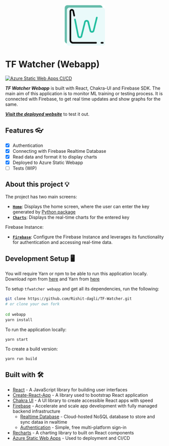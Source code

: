 <p align="center">
  <img src="../media/logo.png" height="128"/>
</p>

# TF Watcher (Webapp)

[![Azure Static Web Apps CI/CD](https://github.com/Rishit-dagli/TF-Watcher/actions/workflows/azure-static-web-apps-ashy-ocean-0e69e8700.yml/badge.svg)](https://github.com/Rishit-dagli/TF-Watcher/actions/workflows/azure-static-web-apps-ashy-ocean-0e69e8700.yml)

_**TF Watcher Webapp**_ is built with React, Chakra-UI and Firebase SDK.
The main aim of this application is to monitor ML training or testing process. It is connected with Firebase, to get
real time updates and show graphs for the same.

[_**Visit the deployed website**_](https://www.tfwatcher.tech/) to test it out.

## Features 👓

- [x] Authentication
- [x] Connecting with Firebase Realtime Database
- [x] Read data and format it to display charts
- [x] Deployed to Azure Static Webapp
- [ ] Tests (WIP)

## About this project 💡

The project has two main screens:

- [**`Home`**](/src/screens/HomeScreen.js): Displays the home screen, where the user can enter the key generated by [Python package](https://github.com/Rishit-dagli/TF-Watcher/tree/main/tfwatcher)
- [**`Charts`**](/src/screens/ChartScreen.js): Displays the real-time charts for the entered key

Firebase Instance: 
- [**`Firebase`**](/src/firebase/Firebase.js): Configure the Firebase Instance and leverages its functionality for authentication and accessing real-time data.

## Development Setup 🖥️

You will require Yarn or npm to be able to run this application locally. Download npm from [here](https://docs.npmjs.com/downloading-and-installing-node-js-and-npm) and Yarn from [here](https://classic.yarnpkg.com/en/docs/install#windows-stable)

To setup `tfwatcher webapp` and get all its dependencies, run the following:

```sh
git clone https://github.com/Rishit-dagli/TF-Watcher.git
# or clone your own fork

cd webapp
yarn install
```

To run the application locally:
```
yarn start
```

To create a build version:
```
yarn run build
```

## Built with 🛠

- [React](https://reactjs.org/) - A JavaScript library for building user interfaces
- [Create-React-App](https://create-react-app.dev/) - A library used to bootstrap React application
- [Chakra UI](https://chakra-ui.com/) - A UI library to create accessible React apps with speed
- [Firebase](https://firebase.google.com/) - Accelerate and scale app development with fully managed backend infrastructure
  - [Realtime Database](https://firebase.google.com/products/realtime-database) - Cloud-hosted NoSQL database to store and sync dataa in rwaltime
  - [Authentication](https://firebase.google.com/products/auth) - Simple, free multi-platform sign-in
- [Recharts](https://recharts.org/en-US/) - A charting library to built on React components
- [Azure Static Web Apps](https://azure.microsoft.com/en-us/services/app-service/static/) - Used to deployment and CI/CD
